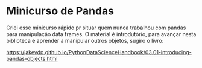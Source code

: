﻿# Minicurso de Pandas

 Criei esse minicurso rápido pr situar quem nunca trabalhou com pandas para manipulação data frames. 
 O material é introdutório, para avançar nesta biblioteca e aprender a manipular outros objetos, sugiro o livro:

https://jakevdp.github.io/PythonDataScienceHandbook/03.01-introducing-pandas-objects.html
